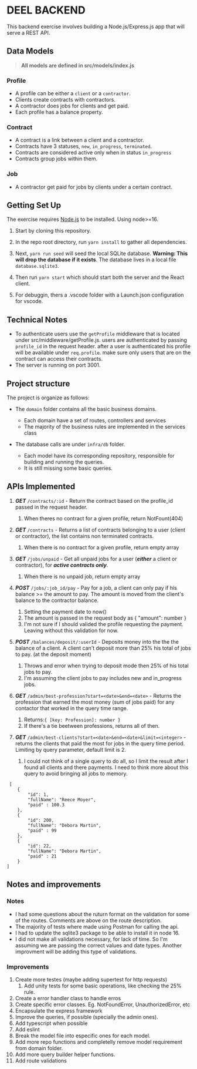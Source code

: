 # DEEL BACKEND

This backend exercise involves building a Node.js/Express.js app that will serve a REST API.

## Data Models

> **All models are defined in src/models/index.js**

### Profile

- A profile can be either a `client` or a `contractor`.
- Clients create contracts with contractors.
- A contractor does jobs for clients and get paid.
- Each profile has a balance property.

### Contract

- A contract is a link between a client and a contractor.
- Contracts have 3 statuses, `new`, `in_progress`, `terminated`.
- Contracts are considered active only when in status `in_progress`
- Contracts group jobs within them.

### Job

- A contractor get paid for jobs by clients under a certain contract.

## Getting Set Up

The exercise requires [Node.js](https://nodejs.org/en/) to be installed. Using node>=16.

1. Start by cloning this repository.

2. In the repo root directory, run `yarn install` to gather all dependencies.

3. Next, `yarn run seed` will seed the local SQLite database. **Warning: This will drop the database if it exists**. The database lives in a local file `database.sqlite3`.

4. Then run `yarn start` which should start both the server and the React client.

5. For debuggin, thers a .vscode folder with a Launch.json configuration for vscode.

## Technical Notes

- To authenticate users use the `getProfile` middleware that is located under src/middleware/getProfile.js. users are authenticated by passing `profile_id` in the request header. after a user is authenticated his profile will be available under `req.profile`. make sure only users that are on the contract can access their contracts.
- The server is running on port 3001.

## Project structure

The project is organize as follows:

- The `domain` folder contains all the basic business domains.

  - Each domain have a set of routes, controllers and services
  - The majority of the business rules are implemented in the services class

- The database calls are under `infra/db` folder.
  - Each model have its corresponding repository, responsible for building and running the queries.
  - It is still missing some basic queries.

## APIs Implemented

1. **_GET_** `/contracts/:id` - Return the contract based on the profile_id passed in the request header.

   1. When theres no contract for a given profile, return NotFount(404)

2. **_GET_** `/contracts` - Returns a list of contracts belonging to a user (client or contractor), the list contains non terminated contracts.

   1. When there is no contract for a given profile, return empty array

3. **_GET_** `/jobs/unpaid` - Get all unpaid jobs for a user (**_either_** a client or contractor), for **_active contracts only_**.

   1. When there is no unpaid job, return empty array

4. **_POST_** `/jobs/:job_id/pay` - Pay for a job, a client can only pay if his balance >= the amount to pay. The amount is moved from the client's balance to the contractor balance.

   1. Setting the payment date to now()
   2. The amount is passed in the request body as { "amount": number }
   3. I'm not sure if I should valided the profile requesting the payment. Leaving without this validation for now.

5. **_POST_** `/balances/deposit/:userId` - Deposits money into the the the balance of a client. A client can't deposit more than 25% his total of jobs to pay. (at the deposit moment)

   1. Throws and error when trying to deposit mode then 25% of his total jobs to pay.
   2. I'm assuming the client jobs to pay includes new and in_progress jobs.

6. **_GET_** `/admin/best-profession?start=<date>&end=<date>` - Returns the profession that earned the most money (sum of jobs paid) for any contactor that worked in the query time range.

   1. Returns:`{ [key: Profession]: number }`
   2. If there's a tie beetween professions, returns all of then.

7. **_GET_** `/admin/best-clients?start=<date>&end=<date>&limit=<integer>` - returns the clients that paid the most for jobs in the query time period. Limiting by query parameter, default limit is 2.

   1. I could not think of a single query to do all, so I limit the result after I found all clients and there payments. I need to think more about this query to avoid bringing all jobs to memory.

```
 [
    {
        "id": 1,
        "fullName": "Reece Moyer",
        "paid" : 100.3
    },
    {
        "id": 200,
        "fullName": "Debora Martin",
        "paid" : 99
    },
    {
        "id": 22,
        "fullName": "Debora Martin",
        "paid" : 21
    }
]
```

## Notes and improvements

### Notes

- I had some questions about the ruturn format on the validation for some of the routes. Comments are above on the route description.
- The majority of tests where made using Postman for calling the api.
- I had to update the sqlite3 package to be able to install it in node 16.
- I did not make all validations necessary, for lack of time. So I'm assuming we are passing the correct values and date types. Another improvment will be adding this type of validations.

### Improvements

1.  Create more testes (maybe adding supertest for http requests)
    1.  Add unity tests for some basic operations, like checking the 25% rule.
2.  Create a error handler class to handle erros
3.  Create specific error classes. Eg. NotFoundError, UnauthorizedError, etc
4.  Encapsulate the express framework
5.  Improve the queries, if possible (specially the admin ones).
6.  Add typescript when possible
7.  Add eslint
8.  Break the model file into especific ones for each model.
9.  Add more repo functions and completelly remove model requirement from domain folder.
10. Add more query builder helper functions.
11. Add route validations
